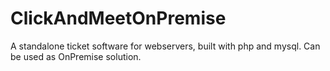 # ClickAndMeetOnPremise
A standalone ticket software for webservers, built with php and mysql. Can be used as OnPremise solution.

